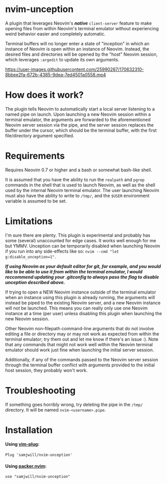 # nvim-unception

A plugin that leverages Neovim's ***native*** `client-server` feature to make opening files
from within Neovim's terminal emulator without experiencing weird behavior easier and completely automatic.

Terminal buffers will no longer enter a state of "inception" in which an instance of
Neovim is open within an instance of Neovim. Instead, the desired files and
directories will be opened by the "host" Neovim session, which leverages
`:argedit` to update its own arguments.

https://user-images.githubusercontent.com/25990267/170632310-8bbee2fa-672b-4385-9dea-7ed4501a0558.mp4

# How does it work?

The plugin tells Neovim to automatically start a local server listening to a
named pipe on launch. Upon launching a new Neovim session within a terminal
emulator, the arguments are forwarded to the aforementioned Neovim server
session via the pipe, and the server session replaces the buffer under the cursor, which
should be the terminal buffer, with the first file/directory argument
specified.

# Requirements

Requires Neovim 0.7 or higher and a bash or somewhat bash-like shell.

It is assumed that you have the ability to run the `realpath` and `pgrep`
commands in the shell that is used to launch Neovim, as well as the shell used
by the internal Neovim terminal emulator. The user launching Neovim must also
have the ability to write to `/tmp/`, and the `$USER` environment variable is assumed to be set.

# Limitations

I'm sure there are plenty. This plugin is experimental and probably has some
(several) unaccounted for edge cases. It works well enough for me but YMMV. Unception can be temporarily disabled
when launching Neovim if you run into any side-effects like so: `nvim --cmd
"let g:disable_unception=1"`.

***If using Neovim as your default editor for git, for example, and you would
like to be able to use it from within the terminal emulator, I would reccommend
updating your .gitconfig to always pass the flag to disable unception described
above.***

If trying to open a NEW Neovim instance outside of the terminal emulator when
an instance using this plugin is already running, the arguments will instead be
piped to the existing Neovim server, and a new Neovim instance will not be
launched. This means you can really only use one Neovim instance at a time (per
user) unless disabling this plugin when launching the new Neovim session.

Other Neovim non-filepath command-line arguments that do not involve editing a file or directory may or may not
work as expected from within the terminal emulator; try them out and let me
know if there's an issue :). Note that any commands that might not work well
within the Neovim terminal emulator should work just fine when launching the
initial server session.

Additionally, if any of the commands passed to the Neovim server session
through the terminal buffer conflict with arguments provided to the initial
host session, they probably won't work.

# Troubleshooting

If something goes horribly wrong, try deleting the pipe in the `/tmp/` directory. It will be named `nvim-<username>.pipe`.

# Installation

#### Using [vim-plug](https://github.com/junegunn/vim-plug):

    Plug 'samjwill/nvim-unception'

#### Using [packer.nvim](https://github.com/wbthomason/packer.nvim):

    use "samjwill/nvim-unception"

